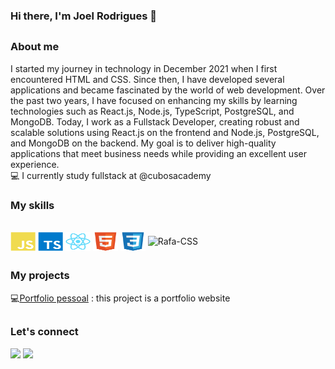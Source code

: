 ### Hi there, I'm Joel Rodrigues 👋

## 

### About me

I started my journey in technology in December 2021 when I first encountered HTML and CSS. Since then, I have developed several applications and became fascinated by the world of web development. Over the past two years, I have focused on enhancing my skills by learning technologies such as React.js, Node.js, TypeScript, PostgreSQL, and MongoDB.
Today, I work as a Fullstack Developer, creating robust and scalable solutions using React.js on the frontend and Node.js, PostgreSQL, and MongoDB on the backend. My goal is to deliver high-quality applications that meet business needs while providing an excellent user experience. <br>
💻 I currently study fullstack at @cubosacademy



### My skills

<div style="display: inline_block"><br>
  <img align="center" alt="Rafa-Js" height="30" width="40" src="https://raw.githubusercontent.com/devicons/devicon/master/icons/javascript/javascript-plain.svg">
  <img align="center" alt="Rafa-Ts" height="30" width="40" src="https://raw.githubusercontent.com/devicons/devicon/master/icons/typescript/typescript-plain.svg">
  <img align="center" alt="Rafa-React" height="30" width="40" src="https://raw.githubusercontent.com/devicons/devicon/master/icons/react/react-original.svg">
  <img align="center" alt="Rafa-HTML" height="30" width="40" src="https://raw.githubusercontent.com/devicons/devicon/master/icons/html5/html5-original.svg">
  <img align="center" alt="Rafa-CSS" height="30" width="40" src="https://raw.githubusercontent.com/devicons/devicon/master/icons/css3/css3-original.svg">
  <img align="center" alt="Rafa-CSS" height="30" width="40" src="https://cdn.jsdelivr.net/gh/devicons/devicon@latest/icons/nodejs/nodejs-original.svg" />
          

</div>

##

### My projects

💻[Portfolio pessoal](https://github.com/JoelRodrigues-dev/site-portfolio) : this project is a portfolio website

<div></div>


##

### Let's connect

<a href="https://www.linkedin.com/in/dev-joel-rodrigues/" target="_blank"><img src="https://img.shields.io/badge/-LinkedIn-%230077B5?style=for-the-badge&logo=linkedin&logoColor=white" target="_blank"></a>
<a href = "mailto:joelp.rodrigues25@gmail.com"><img src="https://img.shields.io/badge/-Gmail-%23333?style=for-the-badge&logo=gmail&logoColor=white" target="_blank"></a>
